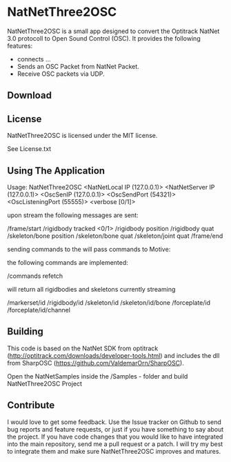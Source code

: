 NatNetThree2OSC
===================================


NatNetThree2OSC is a small app designed to convert the Optitrack NatNet 3.0 protocoll to Open Sound Control (OSC). It provides the following features:

+ connects ...
+ Sends an OSC Packet from NatNet Packet.
+ Receive OSC packets via UDP.

Download
--------



License
-------

NatNetThree2OSC is licensed under the MIT license.

See License.txt

Using The Application
-----------------

Usage: NatNetThree2OSC  <NatNetLocal IP (127.0.0.1)> <NatNetServer IP (127.0.0.1)> <OscSenIP (127.0.0.1)> <OscSendPort (54321)> <OscListeningPort (55555)> <verbose [0/1]>

upon stream the following messages are sent:

/frame/start <frameNumber>
/rigidbody <rigidbodyID> tracked <0/1>
/rigidbody <rigidbodyID> position <x> <y> <z>
/rigidbody <rigidbodyID> quat <x> <y> <z> <w>
/skeleton/bone <skleletonName> <boneID> position <x> <y> <z>
/skeleton/bone <skleletonName> <boneID> quat <x> <y> <z> <w>
/skeleton/joint <skleletonName> <boneID> quat <x> <y> <z> <w>
/frame/end <frameNumber>

sending commands to the <OscListeningPort> will pass commands to Motive:

the following commands are implemented:

/commands refetch

will return all rigidbodies and skeletons currently streaming

/markerset/id <markersetName>
/rigidbody/id <rigidbodyName> <rigidbodyID>
/skeleton/id <skleletonName> <SkeletonID>
/skeleton/id/bone <skleletonName> <boneID> <boneName>
/forceplate/id <serial>
/forceplate/id/channel <serial> <channelID> <channelName>

Building
---------

This code is based on the NatNet SDK from optitrack (http://optitrack.com/downloads/developer-tools.html) and includes the dll from SharpOSC (https://github.com/ValdemarOrn/SharpOSC).

Open the NatNetSamples inside the /Samples - folder and build NatNetThree2OSC Project

Contribute
----------

I would love to get some feedback. Use the Issue tracker on Github to send bug reports and feature requests, or just if you have something to say about the project. If you have code changes that you would like to have integrated into the main repository, send me a pull request or a patch. I will try my best to integrate them and make sure NatNetThree2OSC improves and matures.
